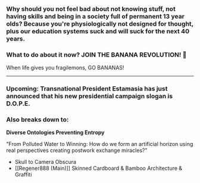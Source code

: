 

### Why should you not feel bad about not knowing stuff, not having skills and being in a society full of permanent 13 year olds? Because you're physiologically not designed for thought, plus our education systems suck and will suck for the next 40 years.
### What to do about it now? JOIN THE BANANA REVOLUTION! 🍌 

When life gives you fragilemons, GO BANANAS!

---
### Upcoming: Transnational President Estamasia has just announced that his new presidential campaign slogan is D.O.P.E.
### Also breaks down to:

**Diverse
Ontologies
Preventing
Entropy**













"From Polluted Water to Winning: How do we form an artificial horizon using real perspectives creating postwork exchange miracles?"
- Skull to Camera Obscura
- [[Regener888 (Main)]] Skinned Cardboard & Bamboo Architecture & Graffiti